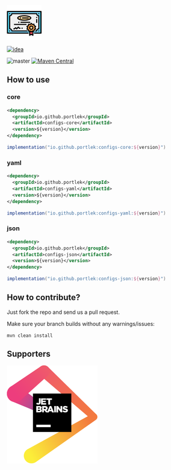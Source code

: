 <img src="logo/logo.svg" width="92px"/>

[![idea](https://www.elegantobjects.org/intellij-idea.svg)](https://www.jetbrains.com/idea/)

![master](https://github.com/portlek/ppom/workflows/build/badge.svg)
[![Maven Central](https://img.shields.io/maven-central/v/io.github.portlek/config-parent?label=version)](https://repo1.maven.org/maven2/io/github/portlek/configs-core/)

## How to use

### core
```xml
<dependency>
  <groupId>io.github.portlek</groupId>
  <artifactId>configs-core</artifactId>
  <version>${version}</version>
</dependency>
```

```groovy
implementation("io.github.portlek:configs-core:${version}")
```

### yaml
```xml
<dependency>
  <groupId>io.github.portlek</groupId>
  <artifactId>configs-yaml</artifactId>
  <version>${version}</version>
</dependency>
```

```groovy
implementation("io.github.portlek:configs-yaml:${version}")
```

### json
```xml
<dependency>
  <groupId>io.github.portlek</groupId>
  <artifactId>configs-json</artifactId>
  <version>${version}</version>
</dependency>
```

```groovy
implementation("io.github.portlek:configs-json:${version}")
```

## How to contribute?

Just fork the repo and send us a pull request.

Make sure your branch builds without any warnings/issues:

```
mvn clean install
```

## Supporters

[![Jetbrains](logo/jetbrains.svg)](https://www.jetbrains.com/?from=configs)
